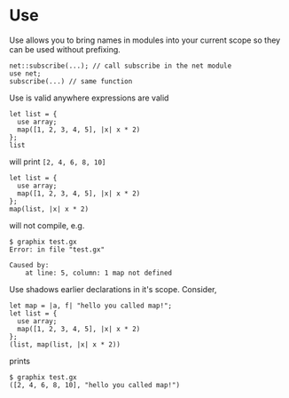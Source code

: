 # Use

Use allows you to bring names in modules into your current scope so they can be used without prefixing.

```graphix
net::subscribe(...); // call subscribe in the net module
use net;
subscribe(...) // same function
```

Use is valid anywhere expressions are valid

```graphix
let list = {
  use array;
  map([1, 2, 3, 4, 5], |x| x * 2)
};
list
```

will print `[2, 4, 6, 8, 10]`

```graphix
let list = {
  use array;
  map([1, 2, 3, 4, 5], |x| x * 2)
};
map(list, |x| x * 2)
```

will not compile, e.g.

```
$ graphix test.gx
Error: in file "test.gx"

Caused by:
    at line: 5, column: 1 map not defined
```

Use shadows earlier declarations in it's scope. Consider,

```graphix
let map = |a, f| "hello you called map!";
let list = {
  use array;
  map([1, 2, 3, 4, 5], |x| x * 2)
};
(list, map(list, |x| x * 2))
```

prints

```
$ graphix test.gx
([2, 4, 6, 8, 10], "hello you called map!")
```
